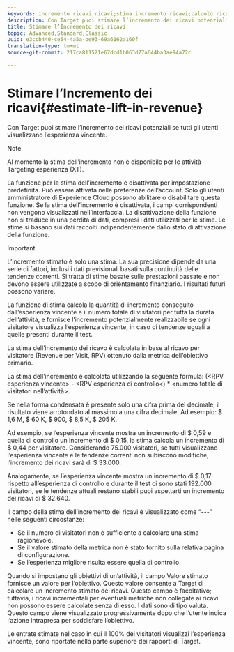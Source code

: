 ```yaml
---
keywords: incremento ricavi;ricavi;stima incremento ricavi;calcolo ricavi;valore stimato
description: Con Target puoi stimare l’incremento dei ricavi potenziali se tutti gli utenti visualizzano l’esperienza vincente.
title: Stimare l’Incremento dei ricavi
topic: Advanced,Standard,Classic
uuid: e3ccb440-ce54-4a5a-be93-69a6162a160f
translation-type: tm+mt
source-git-commit: 217ca811521e67dcd1b063d77a644ba3ae94a72c

---
```



# Stimare l’Incremento dei ricavi{#estimate-lift-in-revenue}

Con Target puoi stimare l’incremento dei ricavi potenziali se tutti gli utenti visualizzano l’esperienza vincente.

>[!NOTE]
>
>Al momento la stima dell’incremento non è disponibile per le attività Targeting esperienza (XT).

La funzione per la stima dell’incremento è disattivata per impostazione predefinita. Può essere attivata nelle preferenze dell’account. Solo gli utenti amministratore di Experience Cloud possono abilitare o disabilitare questa funzione. Se la stima dell’incremento è disattivata, i campi corrispondenti non vengono visualizzati nell’interfaccia. La disattivazione della funzione non si traduce in una perdita di dati, compresi i dati utilizzati per le stime. Le stime si basano sui dati raccolti indipendentemente dallo stato di attivazione della funzione.

>[!IMPORTANT]
>
>L’incremento stimato è solo una stima. La sua precisione dipende da una serie di fattori, inclusi i dati previsionali basati sulla continuità delle tendenze correnti. Si tratta di stime basate sulle prestazioni passate e non devono essere utilizzate a scopo di orientamento finanziario. I risultati futuri possono variare.

La funzione di stima calcola la quantità di incremento conseguito dall’esperienza vincente e il numero totale di visitatori per tutta la durata dell’attività, e fornisce l’incremento potenzialmente realizzabile se ogni visitatore visualizza l’esperienza vincente, in caso di tendenze uguali a quelle presenti durante il test.

La stima dell’incremento dei ricavo è calcolata in base al ricavo per visitatore (Revenue per Visit, RPV) ottenuto dalla metrica dell’obiettivo primario.

La stima dell’incremento è calcolata utilizzando la seguente formula: (&lt;RPV esperienza vincente&gt; - &lt;RPV esperienza di controllo&lt;) * &lt;numero totale di visitatori nell’attività&gt;.

Se nella forma condensata è presente solo una cifra prima del decimale, il risultato viene arrotondato al massimo a una cifra decimale. Ad esempio: $ 1,6 M, $ 60 K, $ 900, $ 8,5 K, $ 205 K.

Ad esempio, se l’esperienza vincente mostra un incremento di $ 0,59 e quella di controllo un incremento di $ 0,15, la stima calcola un incremento di $ 0,44 per visitatore. Considerando 75.000 visitatori, se tutti visualizzano l’esperienza vincente e le tendenze correnti non subiscono modifiche, l’incremento dei ricavi sarà di $ 33.000.

Analogamente, se l’esperienza vincente mostra un incremento di $ 0,17 rispetto all’esperienza di controllo e durante il test ci sono stati 192.000 visitatori, se le tendenze attuali restano stabili puoi aspettarti un incremento dei ricavi di $ 32.640.

Il campo della stima dell’incremento dei ricavi è visualizzato come “---” nelle seguenti circostanze:

* Se il numero di visitatori non è sufficiente a calcolare una stima ragionevole.
* Se il valore stimato della metrica non è stato fornito sulla relativa pagina di configurazione.
* Se l’esperienza migliore risulta essere quella di controllo.

Quando si impostano gli obiettivi di un’attività, il campo Valore stimato fornisce un valore per l’obiettivo. Questo valore consente a Target di calcolare un incremento stimato dei ricavi. Questo campo è facoltativo; tuttavia, i ricavi incrementali per eventuali metriche non collegate ai ricavi non possono essere calcolate senza di esso. I dati sono di tipo valuta. Questo campo viene visualizzato progressivamente dopo che l’utente indica l’azione intrapresa per soddisfare l’obiettivo.

Le entrate stimate nel caso in cui il 100% dei visitatori visualizzi l’esperienza vincente, sono riportate nella parte superiore dei rapporti di Target.
